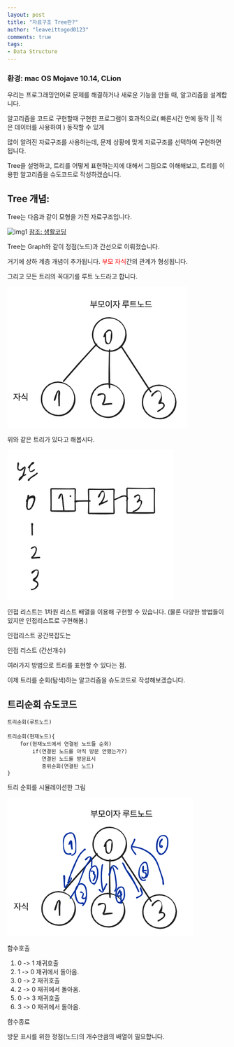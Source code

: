 ```yaml
---
layout: post
title: "자료구조 Tree란?"
author: "leaveittogod0123"
comments: true
tags:
- Data Structure
---
```


### 환경: mac OS Mojave 10.14, CLion

우리는 프로그래밍언어로 문제를 해결하거나 새로운 기능을 만들 때, 알고리즘을 설계합니다.

알고리즘을 코드로 구현할때 구현한 프로그램이 효과적으로( 빠른시간 안에 동작 || 적은 데이터를 사용하여 ) 동작할 수 있게

많이 알려진 자료구조를 사용하는데, 문제 상황에 맞게 자료구조를 선택하여 구현하면 됩니다.

Tree을 설명하고, 트리를 어떻게 표현하는지에 대해서 그림으로 이해해보고, 트리를 이용한 알고리즘을 슈도코드로 작성하겠습니다.

## Tree 개념:
Tree는 다음과 같이 모형을 가진 자료구조입니다.

![img1](https://t1.daumcdn.net/cfile/tistory/262CE33A5706A9AE16)
[참조: 생활코딩](https://opentutorials.org/course/1375/6698)


Tree는 Graph와 같이 정점(노드)과 간선으로 이뤄졌습니다.

거기에 상하 계층 개념이 추가됩니다. <span style="color:red">부모 자식</span>간의 관계가 형성됩니다.

그리고 모든 트리의 꼭대기를 루트 노드라고 합니다.

![img2](../img/20190724tree1.png)

위와 같은 트리가 있다고 해봅시다.

![img3](../img/20190724tree3.png)

인접 리스트는 1차원 리스트 배열을 이용해 구현할 수 있습니다. (물론 다양한 방법들이 있지만 인접리스트로 구현해봄.)


인접리스트 공간복잡도는 

인접 리스트 (간선개수)

여러가지 방법으로 트리를 표현할 수 있다는 점.

이제 트리를 순회(탐색)하는 알고리즘을 슈도코드로 작성해보겠습니다.

## 트리순회 슈도코드
```
트리순회(루트노드)

트리순회(현재노드){
    for(현재노드에서 연결된 노드들 순회)
        if(연결된 노드를 아직 방문 안했는가?)
           연결된 노드를 방문표시
           중위순회(연결된 노드)       
}

```
트리 순회를 시뮬레이션한 그림

![img4](../img/20190724tree2.png)

함수호출

1) 0 -> 1 재귀호출  
2) 1 -> 0 재귀에서 돌아옴.  
3) 0 -> 2 재귀호출  
4) 2 -> 0 재귀에서 돌아옴.  
5) 0 -> 3 재귀호출   
6) 3 -> 0 재귀에서 돌아옴.  

함수종료


방문 표시를 위한 정점(노드)의 개수만큼의 배열이 필요합니다.
